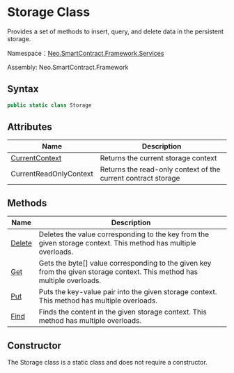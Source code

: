 # Storage Class

Provides a set of methods to insert, query, and delete data in the persistent storage.

Namespace：[Neo.SmartContract.Framework.Services](../services.md)

Assembly: Neo.SmartContract.Framework

## Syntax

```cs
public static class Storage
```

## Attributes

| Name                                   | Description |
| ---------------------------------------- | ---------- |
| [CurrentContext](Storage/CurrentContext.md) | Returns the current storage context |
| CurrentReadOnlyContext | Returns the read-only context of the current contract storage |

## Methods

| Name                                    | Description                    |
| ---------------------------------------- | -------------------------------- |
| [Delete](Storage/Delete.md) | Deletes the value corresponding to the key from the given storage context. This method has multiple overloads. |
| [Get](Storage/Get.md) | Gets the byte[] value corresponding to the given key from the given storage context. This method has multiple overloads. |
| [Put](Storage/Put.md) | Puts the key-value pair into the given storage context. This method has multiple overloads. |
| [Find](Storage/Find.md) | Finds the content in the given storage context. This method has multiple overloads. |

## Constructor

The Storage class is a static class and does not require a constructor.